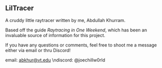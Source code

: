 ## LilTracer
A cruddy little raytracer written by me, Abdullah Khurram.

Based off the guide *Raytracing in One Weekend*, which has been an invaluable source of information for this project.

If you have any questions or comments, feel free to shoot me a message either via email or thru Discord!

email: abkhur@vt.edu
\ndiscord: @joechillw0rld